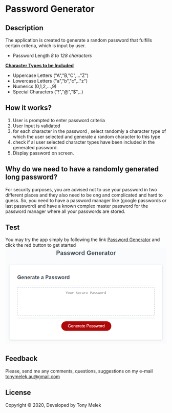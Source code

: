 # Password Generator 
## Description
The application is created to generate a random password that fulfills certain criteria, which is input by user.
* Password Length _8 to 128 characters_

<ins>**Character Types to be Included**</ins>
 * Uppercase Letters ("A","B,"C",..."Z")
 * Lowercase Letters ("a","b","c",.."z")
 * Numerics (0,1,2,...,9)
 * Special Characters ("!","@","$",..)
## How it works?
1. User is prompted to enter password criteria
2. User Input is validated
3. for each character in the password , select randomly a character type of which the user selected and generate a random character to this type
4. check if al user selected character types have been included in the generated password.
5. Display password on screen.
## Why do we need to have a randomly generated long password?
For security purposes, you are advised not to use your password in two different places and they also need to be ong and complicated and hard to guess.
So, you need to have a password manager like (google passwords or last password) and have a known complex master password for the password manager where all your passwords are stored.
## Test
You may try the app simply by following the link [Password Generator](https://tonymelek.github.io/password_generator)
and click the red button to get started
![ScreenShot](./markdown_assets/pass.png)
## Feedback
Please, send me any comments, questions, suggestions on my e-mail [tonymelek.au@gmail.com](mailto:tonymelek.au@gmail.com)
## License
Copyright &copy; 2020, Developed by Tony Melek
